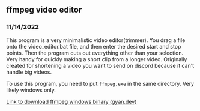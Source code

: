 ## ffmpeg video editor
### 11/14/2022

This program is a very minimalistic video editor(trimmer). You drag a file onto the video_editor.bat file, and then enter the desired start and stop points. Then the program cuts out everything other than your selection. Very handy for quickly making a short clip from a longer video. Originally created for shortening a video you want to send on discord because it can't handle big videos.

To use this program, you need to put `ffmpeg.exe` in the same directory. Very likely windows only.

[Link to download ffmpeg windows binary (gyan.dev)](https://www.gyan.dev/ffmpeg/builds/ffmpeg-git-essentials.7z)
